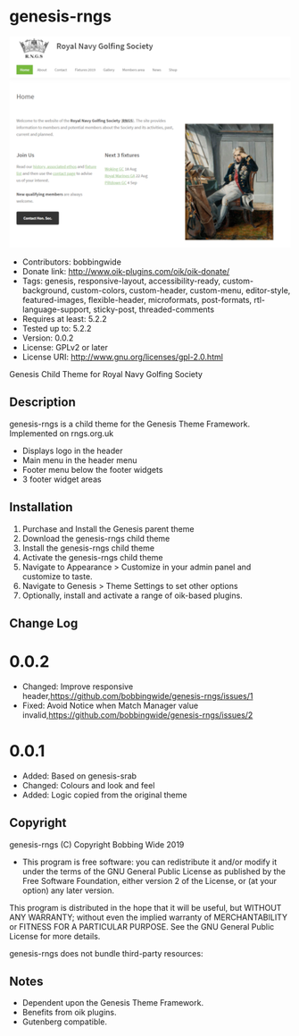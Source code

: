 # genesis-rngs 
![screenshot](https://raw.githubusercontent.com/bobbingwide/genesis-rngs/master/screenshot.png)
* Contributors: bobbingwide
* Donate link: http://www.oik-plugins.com/oik/oik-donate/
* Tags: genesis, responsive-layout, accessibility-ready, custom-background, custom-colors, custom-header, custom-menu, editor-style, featured-images, flexible-header, microformats, post-formats, rtl-language-support, sticky-post, threaded-comments
* Requires at least: 5.2.2
* Tested up to: 5.2.2
* Version: 0.0.2
* License: GPLv2 or later
* License URI: http://www.gnu.org/licenses/gpl-2.0.html

Genesis Child Theme for Royal Navy Golfing Society

## Description 
genesis-rngs is a child theme for the Genesis Theme Framework.
Implemented on rngs.org.uk

- Displays logo in the header
- Main menu in the header menu
- Footer menu below the footer widgets
- 3 footer widget areas


## Installation 

1. Purchase and Install the Genesis parent theme
2. Download the genesis-rngs child theme
3. Install the genesis-rngs child theme
4. Activate the genesis-rngs child theme
5. Navigate to Appearance > Customize in your admin panel and customize to taste.
6. Navigate to Genesis > Theme Settings to set other options
7. Optionally, install and activate a range of oik-based plugins.

## Change Log 
# 0.0.2
* Changed: Improve responsive header,https://github.com/bobbingwide/genesis-rngs/issues/1
* Fixed: Avoid Notice when Match Manager value invalid,https://github.com/bobbingwide/genesis-rngs/issues/2

# 0.0.1 
* Added: Based on genesis-srab
* Changed: Colours and look and feel
* Added: Logic copied from the original theme

## Copyright 

genesis-rngs (C) Copyright Bobbing Wide 2019


* This program is free software: you can redistribute it and/or modify
it under the terms of the GNU General Public License as published by
the Free Software Foundation, either version 2 of the License, or
(at your option) any later version.

This program is distributed in the hope that it will be useful,
but WITHOUT ANY WARRANTY; without even the implied warranty of
MERCHANTABILITY or FITNESS FOR A PARTICULAR PURPOSE. See the
GNU General Public License for more details.

genesis-rngs does not bundle third-party resources:

## Notes 

- Dependent upon the Genesis Theme Framework.
- Benefits from oik plugins.
- Gutenberg compatible.

